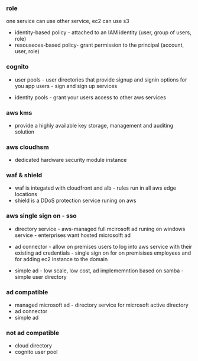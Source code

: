 ### role
one service can use other service, ec2 can use s3

- identity-based policy - attached to an IAM identity (user, group of users, role)
- resouseces-based policy- grant permission to the principal (account, user, role)

### cognito
- user pools - user directories that provide signup and signin options for you app users - sign and sign up services

- identity pools - grant your users access to other aws services

### aws kms
- provide a highly available key storage, management  and auditing solution 

### aws cloudhsm
- dedicated hardware security module instance

### waf & shield
- waf is integated with cloudfront and alb - rules run in all aws edge locations
- shield is a DDoS protection service runing on aws

### aws single sign on - sso
- directory service - aws-managed full mcirosoft ad runing on windows service - enterprises want hosted microsolft ad 

- ad connector - allow on premises users to log into aws service with their existing ad credentials - single sign on for on premisises employees and for adding ec2 instance to the domain

- simple ad - low scale, low cost, ad implememntion based on samba - simple user directory

### ad compatible
- managed microsoft ad - directory service for microsoft active directory
- ad connector
- simple ad

### not ad compatible
- cloud directory
- cognito user pool
